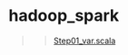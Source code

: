 # hadoop_spark
>> [Step01_var.scala](https://github.com/ssmmchoi/hadoop_spark/blob/master/part1_Scala/src/chap01_Variable/Step01_var.scala)
>
